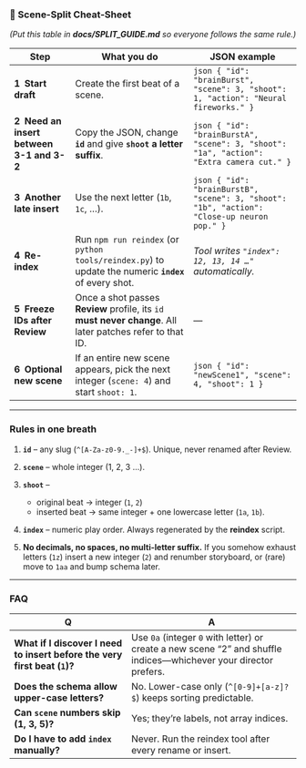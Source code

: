 ### 📝 Scene-Split Cheat-Sheet

*(Put this table in **docs/SPLIT\_GUIDE.md** so everyone follows the same rule.)*

| Step                                     | What you do                                                                                                | JSON example                                                                                   |
| ---------------------------------------- | ---------------------------------------------------------------------------------------------------------- | ---------------------------------------------------------------------------------------------- |
| **1 Start draft**                        | Create the first beat of a scene.                                                                          | `json { "id": "brainBurst", "scene": 3, "shoot": 1, "action": "Neural fireworks." }`        |
| **2 Need an insert between 3-1 and 3-2** | Copy the JSON, change **`id`** and give **`shoot` a letter suffix**.                                    | `json { "id": "brainBurstA", "scene": 3, "shoot": "1a", "action": "Extra camera cut." }`    |
| **3 Another late insert**                | Use the next letter (`1b`, `1c`, …).                                                                       | `json { "id": "brainBurstB", "scene": 3, "shoot": "1b", "action": "Close-up neuron pop." }` |
| **4 Re-index**                           | Run `npm run reindex` (or `python tools/reindex.py`) to update the numeric **`index`** of every shot.      | *Tool writes `"index": 12, 13, 14 …"` automatically.*                                          |
| **5 Freeze IDs after Review**            | Once a shot passes **Review** profile, its `id` **must never change**. All later patches refer to that ID. | —                                                                                              |
| **6 Optional new scene**                 | If an entire new scene appears, pick the next integer (`scene: 4`) and start `shoot: 1`.                | `json { "id": "newScene1", "scene": 4, "shoot": 1 }`                                        |

---

### Rules in one breath

1. **`id`** – any slug (`^[A-Za-z0-9._-]+$`). Unique, never renamed after Review.
2. **`scene`** – whole integer (1, 2, 3 …).
3. **`shoot`** –

   * original beat → integer (`1`, `2`)
   * inserted beat → same integer + one lowercase letter (`1a`, `1b`).
4. **`index`** – numeric play order. Always regenerated by the **reindex** script.
5. **No decimals, no spaces, no multi-letter suffix.**
   If you somehow exhaust letters (`1z`) insert a new integer (`2`) and renumber storyboard, or (rare) move to `1aa` and bump schema later.

---

### FAQ

| Q                                                                         | A                                                                                                                 |
| ------------------------------------------------------------------------- | ----------------------------------------------------------------------------------------------------------------- |
| **What if I discover I need to insert before the very first beat (`1`)?** | Use `0a` (integer `0` with letter) or create a new scene “2” and shuffle indices—whichever your director prefers. |
| **Does the schema allow upper-case letters?**                             | No. Lower-case only (`^[0-9]+[a-z]?$`) keeps sorting predictable.                                                 |
| **Can `scene` numbers skip (1, 3, 5)?**                                   | Yes; they’re labels, not array indices.                                                                           |
| **Do I have to add `index` manually?**                                    | Never. Run the reindex tool after every rename or insert.                                                         |

